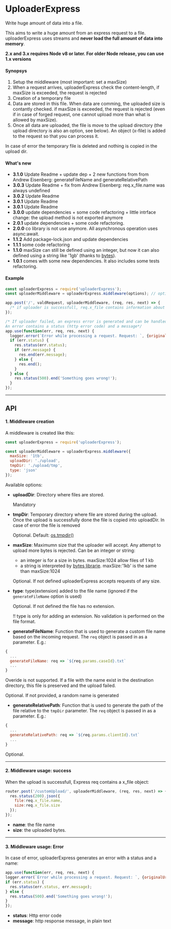 
# UploaderExpress
Write huge amount of data into a file.

This aims to write a huge amount from an express request to a file. uploaderExpress uses streams and **never load the full amount of data into memory**.

**2.x and 3.x requires Node v8 or later. For older Node release, you can use 1.x versions**

#### Synopsys
1. Setup the middleware (most important: set a maxSize)
2. When a request arrives, uploaderExpress check the content-length, if maxSize is exceeded, the request is rejected
2. Creation of a temporary file
3. Data are stored in this file. When data are comming, the uploaded size is contantly checked. if maxSize is exceeded, the request is rejected (even if in case of forged request, one cannot
upload more than what is allowed by maxSize).
4. Once all data are uploaded, the file is move to the upload directory (the upload directory is also an option, see below). An object (x-file) is added to the request so that you can process it.

In case of error the temporary file is deleted and nothing is copied in the upload dir.

#### What's new
* **3.1.0** Update Readme + update dep + 2 new functions from from Andrew Eisenberg: generateFileName and generateRelativePath
* **3.0.3** Update Readme + fix from Andrew Eisenberg: req.x_file.name was always undefined
* **3.0.2** Update Readme
* **3.0.1** Update Readme
* **3.0.1** Update Readme
* **3.0.0** update dependencies + some code refactoring + little intrface change: the upload method is not exported anymore
* **2.0.1** update dependencies + some code refactoring.
* **2.0.0** co library is not use anymore. All asynchronous operation uses async:await.
* **1.1.2** Add package-lock.json and update dependencies
* **1.1.1** some code refactoring
* **1.1.0** maxSize can still be defined using an integer, but now it can also defined using a string like '1gb' (thanks to [bytes](https://www.npmjs.com/package/bytes)).
* **1.0.1** comes with some new dependencies. It also includes some tests refactoring.


#### Example

```javascript
const uploaderExpress = require('uploaderExpress');
const uploaderMiddleware = uploaderExpress.middleware(options); // options are explained below

app.post('/', valdRequest, uploaderMiddleware, (req, res, next) => {
  /* if uploader is successfull, req.x_file contains information about the file that stores the uploaded data, it is detailed below.*/
});

/* If uploader failed, an express error is generated and can be handled as any express error.
An error contains a status (http error code) and a message*/
app.use(function(err, req, res, next) {
  logger.error(`Error while processing a request. Request: `, {originalUrl:req.originalUrl, headers: req.headers}, '\nError: ', err);
  if (err.status) {
    res.status(err.status);
    if (err.message) {
      res.end(err.message);
    } else {
      res.end();
    }
  } else {
    res.status(500).end('Something goes wrong!');
  }
});
```

---
## API


#### 1. Middleware creation
A middleware is created like this:
```javascript
const uploaderExpress = require('uploaderExpress');

const uploaderMiddleware = uploaderExpress.middleware({
  maxSize: '1tb',
  uploadDir: './upload',
  tmpDir: './upload/tmp',
  type: 'json'
});
```
Available options:
* **uploadDir**: Directory where files are stored.

  Mandatory

* **tmpDir**: Temporary directory where file are stored during the upload. Once the upload is successfully done the file is copied into uploadDir. In case of error the file is removed

  Optional. Default: [os.tmpdir()](https://nodejs.org/api/os.html#os_os_tmpdir)

* **maxSize**: Maximumn size that the uploader will accept. Any attempt to upload more bytes is rejected.
Can be an integer or string:
  * an integer is for a size in bytes. maxSize:1024 allow files of 1 kb
  * a string is interpreted by [bytes librarie](https://www.npmjs.com/package/bytes). maxSize:'1kb' is the same than maxSize:1024


  Optional. If not defined uploaderExpress accepts requests of any size.

* **type**: type(extension) added to the file name (ignored if the `generateFileName` option is used)

  Optional. If not defined the file has no extension.

  !! type is only for adding an extension. No validation is performed on the file format.

* **generateFileName**: Function that is used to generate a custom file name based on the incoming request. The `req` object is passed in as a parameter. E.g.:

```js
{
  ...
  generateFileName: req => `${req.params.caseId}.txt`
  ...
}
```
Overide is not supported. If a file with the name exist in the destination directory, this file is preserved and the upload failed.

  Optional. If not provided, a random name is generated

* **generateRelativePath**: Function that is used to generate the path of the file relative to the `tmpDir` parameter. The `req` object is passed in as a parameter. E.g.:

```js
{
  ...
  generateRelativePath: req => `${req.params.clientId}.txt`
  ...
}
```
  Optional.

___
#### 2. Middleware usage: success

When the upload is successfull, Express req contains a x_file object:

```javascript
router.post('/customUpload/', uploaderMiddleware, (req, res, next) => {
  res.status(200).json({
    file:req.x_file.name,
    size:req.x_file.size
  });
});
```

  * **name**: the file name
  * **size**: the uploaded bytes.

___
#### 3. Middleware usage: Error

  In case of error, uploaderExpress generates an error with a status and a name:
  ```javascript
app.use(function(err, req, res, next) {
  logger.error(`Error while processing a request. Request: `, {originalUrl:req.originalUrl, headers: req.headers}, '\nError: ', err);
  if (err.status) {
    res.status(err.status, err.message);
  } else {
    res.status(500).end('Something goes wrong!');
  }
});
  ```

  * **status**: Http error code
  * **message**: http response message, in plain text
